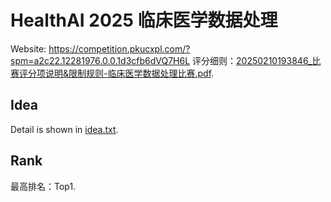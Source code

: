 # HealthAI 2025 临床医学数据处理

Website: https://competition.pkucxpl.com/?spm=a2c22.12281976.0.0.1d3cfb6dVQ7H6L
评分细则：[20250210193846_比赛评分项说明&限制规则-临床医学数据处理比赛.pdf](20250210193846_比赛评分项说明&限制规则-临床医学数据处理比赛.pdf).


## Idea

Detail is shown in [idea.txt](idea.txt).


## Rank

最高排名：Top1.
